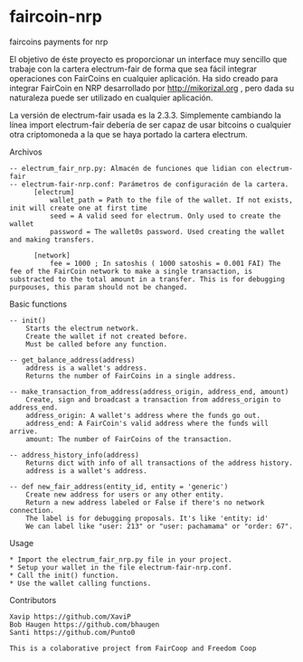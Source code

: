 # faircoin-nrp
faircoins payments for nrp

El objetivo de éste proyecto es proporcionar un interface muy sencillo que trabaje con la cartera electrum-fair de forma que sea fácil integrar operaciones con FairCoins en cualquier aplicación. Ha sido creado para integrar FairCoin en NRP desarrollado por http://mikorizal.org , pero dada su naturaleza puede ser utilizado en cualquier aplicación.

La versión de electrum-fair usada es la 2.3.3. Simplemente cambiando la línea import electrum-fair debería de ser capaz de usar bitcoins o cualquier otra criptomoneda a la que se haya portado la cartera electrum.

Archivos

    -- electrum_fair_nrp.py: Almacén de funciones que lidian con electrum-fair
    -- electrum-fair-nrp.conf: Parámetros de configuración de la cartera.
          [electrum]
              wallet_path = Path to the file of the wallet. If not exists, init will create one at first time
              seed = A valid seed for electrum. Only used to create the wallet
              password = The wallet0s password. Used creating the wallet and making transfers.

          [network]
              fee = 1000 ; In satoshis ( 1000 satoshis = 0.001 FAI) The fee of the FairCoin network to make a single transaction, is substracted to the total amount in a transfer. This is for debugging purpouses, this param should not be changed.

Basic functions

    -- init()
        Starts the electrum network.
        Create the wallet if not created before. 
        Must be called before any function.

    -- get_balance_address(address)
        address is a wallet's address.
        Returns the number of FairCoins in a single address.

    -- make_transaction_from_address(address_origin, address_end, amount)
        Create, sign and broadcast a transaction from address_origin to address_end.
        address_origin: A wallet's address where the funds go out.
        address_end: A FairCoin's valid address where the funds will arrive.
        amount: The number of FairCoins of the transaction.

    -- address_history_info(address)
        Returns dict with info of all transactions of the address history.
        address is a wallet's address.

    -- def new_fair_address(entity_id, entity = 'generic')
        Create new address for users or any other entity. 
        Return a new address labeled or False if there's no network connection. 
        The label is for debugging proposals. It's like 'entity: id'
        We can label like "user: 213" or "user: pachamama" or "order: 67".

Usage

    * Import the electrum_fair_nrp.py file in your project.
    * Setup your wallet in the file electrum-fair-nrp.conf.
    * Call the init() function.
    * Use the wallet calling functions. 

Contributors

    Xavip https://github.com/XaviP
    Bob Haugen https://github.com/bhaugen
    Santi https://github.com/Punto0

    This is a colaborative project from FairCoop and Freedom Coop
